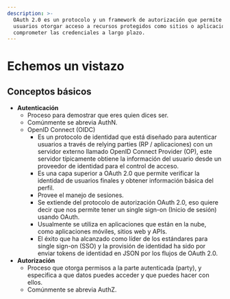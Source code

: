 ```yaml
---
description: >-
  OAuth 2.0 es un protocolo y un framework de autorización que permite a los
  usuarios otorgar acceso a recursos protegidos como sitios o aplicaciones, sin
  comprometer las credenciales a largo plazo.
---
```


# Echemos un vistazo

## Conceptos básicos

* **Autenticación**
  * Proceso para demostrar que eres quien dices ser.
  * Comúnmente se abrevia AuthN. 
  * OpenID Connect \(OIDC\)
    * Es un protocolo de identidad que está diseñado para autenticar usuarios a través de relying parties \(RP / aplicaciones\) con un servidor externo llamado OpenID Connect Provider \(OP\), este servidor típicamente obtiene la información del usuario desde un proveedor de identidad para el control de acceso.
    * Es una capa superior a OAuth 2.0 que permite verificar la identidad de usuarios finales y obtener información básica del perfil.
    * Provee el manejo de sesiones.
    * Se extiende del protocolo de autorización OAuth 2.0, eso quiere decir que nos permite tener un single sign-on \(Inicio de sesión\) usando OAuth.
    * Usualmente se utiliza en aplicaciones que están en la nube, como aplicaciones móviles, sitios web y APIs.
    * El éxito que ha alcanzado como líder de los estándares para single sign-on \(SSO\) y la provisión de identidad ha sido por enviar tokens de identidad en JSON por los flujos de OAuth 2.0.
* **Autorización**
  * Proceso que otorga permisos a la parte autenticada \(party\), y especifica a que datos puedes acceder y que puedes hacer con ellos.
  * Comúnmente se abrevia AuthZ.

